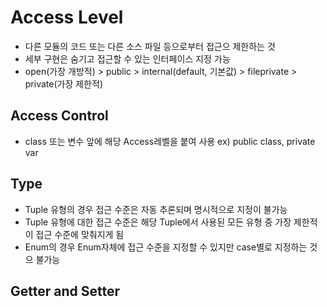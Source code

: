 # Access Level
* 다른 모듈의 코드 또는 다른 소스 파일 등으로부터 접근으 제한하는 것
* 세부 구현은 숨기고 접근할 수 있는 인터페이스 지정 가능
* open(가장 개방적) > public > internal(default, 기본값) > fileprivate > private(가장 제한적)

## Access Control
* class 또는 변수 앞에 해당 Access레벨을 붙여 사용 ex) public class, private var

## Type
* Tuple 유형의 경우 접근 수준은 자동 추론되며 명시적으로 지정이 불가능
* Tuple 유형에 대한 접근 수준은 해당 Tuple에서 사용된 모든 유형 중 가장 제한적이 접근 수준에 맞춰지게 됨
* Enum의 경우 Enum자체에 접근 수준을 지정할 수 있지만 case별로 지정하는 것으 불가능

## Getter and Setter



